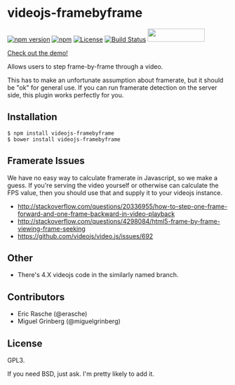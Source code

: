 videojs-framebyframe
====================

[![npm version](https://img.shields.io/npm/v/videojs-framebyframe.svg?style=flat)](https://www.npmjs.com/package/videojs-framebyframe)
[![npm](https://img.shields.io/npm/dm/videojs-framebyframe.svg)]()
[![License](https://img.shields.io/npm/l/videojs-framebyframe.svg)](LICENSE)
[![Build Status](https://travis-ci.org/erasche/videojs-framebyframe.svg?branch=master)](https://travis-ci.org/erasche/videojs-framebyframe)
<a href="http://bower.io/search/?q=videojs-framebyframe">
<img src="https://benschwarz.github.io/bower-badges/badge@2x.png" width="130" height="30">
</a>

[Check out the demo!](https://erasche.github.io/videojs-framebyframe)

Allows users to step frame-by-frame through a video.

This has to make an unfortunate assumption about framerate, but it should be
"ok" for general use. If you can run framerate detection on the server side,
this plugin works perfectly for you.

## Installation

```console
$ npm install videojs-framebyframe
$ bower install videojs-framebyframe
```

## Framerate Issues

We have no easy way to calculate framerate in Javascript, so we make a guess.
If you're serving the video yourself or otherwise can calculate the FPS value,
then you should use that and supply it to your videojs instance.

- http://stackoverflow.com/questions/20336955/how-to-step-one-frame-forward-and-one-frame-backward-in-video-playback
- http://stackoverflow.com/questions/4298084/html5-frame-by-frame-viewing-frame-seeking
- https://github.com/videojs/video.js/issues/692

## Other

- There's 4.X videojs code in the similarly named branch.


## Contributors

- Eric Rasche (@erasche)
- Miguel Grinberg (@miguelgrinberg)

## License

GPL3.

If you need BSD, just ask. I'm pretty likely to add it.
